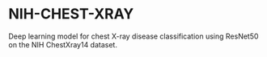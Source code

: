 # NIH-CHEST-XRAY
Deep learning model for chest X-ray disease classification using ResNet50 on the NIH ChestXray14 dataset.
